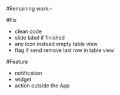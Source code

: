 #Remaining work:-

#Fix 
* clean code 
* slide label if finished
* any icon instead empty table view 
* flag if send remove last row in table view 


#Feature 
* notification 
* widget 
* action outside the App
